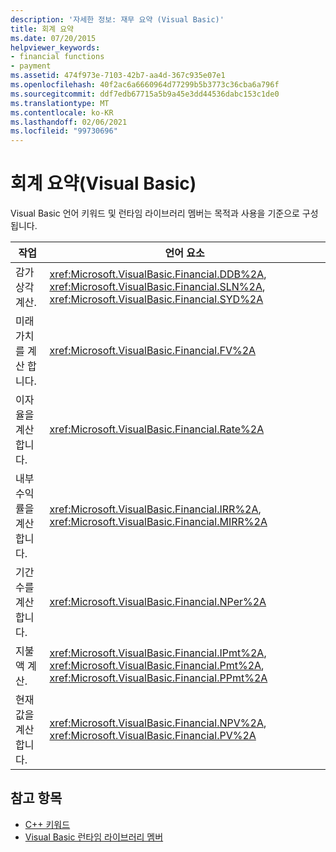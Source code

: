 ```yaml
---
description: '자세한 정보: 재무 요약 (Visual Basic)'
title: 회계 요약
ms.date: 07/20/2015
helpviewer_keywords:
- financial functions
- payment
ms.assetid: 474f973e-7103-42b7-aa4d-367c935e07e1
ms.openlocfilehash: 40f2ac6a6660964d77299b5b3773c36cba6a796f
ms.sourcegitcommit: ddf7edb67715a5b9a45e3dd44536dabc153c1de0
ms.translationtype: MT
ms.contentlocale: ko-KR
ms.lasthandoff: 02/06/2021
ms.locfileid: "99730696"
---
```

# <a name="financial-summary-visual-basic"></a>회계 요약(Visual Basic)

Visual Basic 언어 키워드 및 런타임 라이브러리 멤버는 목적과 사용을 기준으로 구성 됩니다.  
  
|작업|언어 요소|  
|------------|----------------------|  
|감가 상각 계산.|<xref:Microsoft.VisualBasic.Financial.DDB%2A>, <xref:Microsoft.VisualBasic.Financial.SLN%2A>, <xref:Microsoft.VisualBasic.Financial.SYD%2A>|  
|미래 가치를 계산 합니다.|<xref:Microsoft.VisualBasic.Financial.FV%2A>|  
|이자율을 계산 합니다.|<xref:Microsoft.VisualBasic.Financial.Rate%2A>|  
|내부 수익률을 계산 합니다.|<xref:Microsoft.VisualBasic.Financial.IRR%2A>, <xref:Microsoft.VisualBasic.Financial.MIRR%2A>|  
|기간 수를 계산 합니다.|<xref:Microsoft.VisualBasic.Financial.NPer%2A>|  
|지불액 계산.|<xref:Microsoft.VisualBasic.Financial.IPmt%2A>, <xref:Microsoft.VisualBasic.Financial.Pmt%2A>, <xref:Microsoft.VisualBasic.Financial.PPmt%2A>|  
|현재 값을 계산 합니다.|<xref:Microsoft.VisualBasic.Financial.NPV%2A>, <xref:Microsoft.VisualBasic.Financial.PV%2A>|  
  
## <a name="see-also"></a>참고 항목

- [C++ 키워드](index.md)
- [Visual Basic 런타임 라이브러리 멤버](../runtime-library-members.md)
